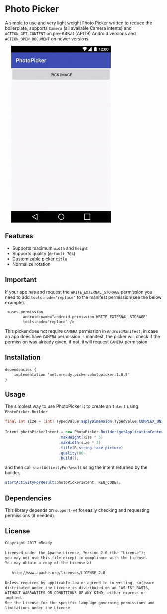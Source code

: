 # Photo Picker

A simple to use and very light weight Photo Picker written to reduce the boilerplate, supports `Camera` (all available Camera intents) and `ACTION_GET_CONTENT` on pre-KitKat (API 19) Android versions and `ACTION_OPEN_DOCUMENT` on newer versions.

<img src="art/demo.gif" width="320" hspace="20" />

## Features

* Supports maximum `width` and `height` 
* Supports quality (`default 70%`)
* Customizable picker `title`
* Normalize rotation

## Important
If your app has and request the `WRITE_EXTERNAL_STORAGE` permission you need to add ```tools:node="replace"``` to the manifest permission(see the below example).

```
 <uses-permission
        android:name="android.permission.WRITE_EXTERNAL_STORAGE"
        tools:node="replace" />
```

This picker does not require `CAMERA` permission in `AndroidManifest`, in case an app does have `CAMERA` permission in manifest, the picker will check if the permission was already given, if not, it will request `CAMERA` permission

## Installation

```
dependencies {
    implementation 'net.mready.picker:photopicker:1.0.5'
}
```

## Usage

The simplest way to use PhotoPicker is to create an `Intent` using `PhotoPicker.Builder`

```java
final int size = (int) TypedValue.applyDimension(TypedValue.COMPLEX_UNIT_DIP, 96, getResources().getDisplayMetrics());

Intent photoPickerIntent = new PhotoPicker.Builder(getApplicationContext())
                        .maxHeight(size * 3)
                        .maxWidth(size * 3)
                        .title(R.string.take_picture)
                        .quality(80)
                        .build();

```
and then call `startActivityForResult` using the intent returned by the builder.

```java
startActivityForResult(photoPickerIntent, REQ_CODE);
```

## Dependencies

This library depends on `support-v4` for easily checking and requesting permissions (if needed).

## License

```
Copyright 2017 mReady

Licensed under the Apache License, Version 2.0 (the "License");
you may not use this file except in compliance with the License.
You may obtain a copy of the License at

   http://www.apache.org/licenses/LICENSE-2.0

Unless required by applicable law or agreed to in writing, software
distributed under the License is distributed on an "AS IS" BASIS,
WITHOUT WARRANTIES OR CONDITIONS OF ANY KIND, either express or implied.
See the License for the specific language governing permissions and
limitations under the License.
```
